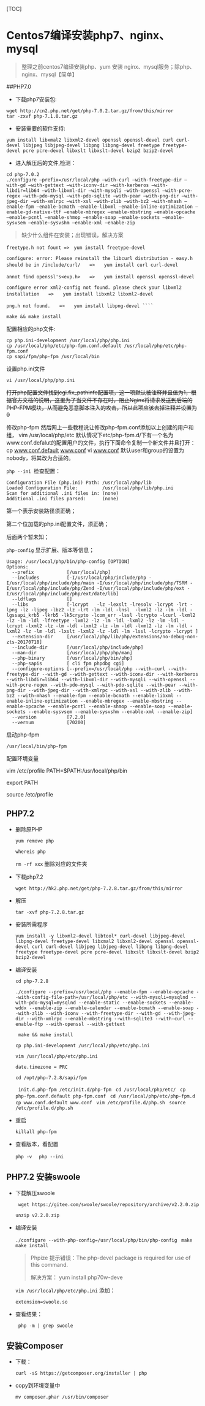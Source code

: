 [TOC]



# Centos7编译安装php7、nginx、mysql

> 整理之前centos7编译安装php、yum 安装 nginx、mysql服务；除php、nginx、mysql【简单】

##PHP7.0

* 下载php7安装包:

````
wget http://cn2.php.net/get/php-7.0.2.tar.gz/from/this/mirror
tar -zxvf php-7.1.0.tar.gz
````
* 安装需要的软件支持:

````
yum install libxmal2 libxml2-devel openssl openssl-devel curl curl-devel libjpeg libjpeg-devel libpng libpng-devel freetype freetype-devel pcre pcre-devel libxslt libxslt-devel bzip2 bzip2-devel
````
* 进入解压后的文件,检测：

````
cd php-7.0.2
./configure –prefix=/usr/local/php –with-curl –with-freetype-dir –with-gd –with-gettext –with-iconv-dir –with-kerberos –with-libdir=lib64 –with-libxml-dir –with-mysqli –with-openssl –with-pcre-regex –with-pdo-mysql –with-pdo-sqlite –with-pear –with-png-dir –with-jpeg-dir –with-xmlrpc –with-xsl –with-zlib –with-bz2 –with-mhash –enable-fpm –enable-bcmath –enable-libxml –enable-inline-optimization –enable-gd-native-ttf –enable-mbregex –enable-mbstring –enable-opcache –enable-pcntl –enable-shmop –enable-soap –enable-sockets –enable-sysvsem –enable-sysvshm –enable-xml –enable-zip
````

> 缺少什么组件在安装；出现错误，解决方案


````
freetype.h not fount =>　yum install freetype-devel

configure: error: Please reinstall the libcurl distribution - easy.h should be in /include/curl/　　=>　　yum install curl curl-devel

annot find openssl's<evp.h>　　=>　　yum install openssl openssl-devel

configure error xml2-config not found. please check your libxml2 installation　　=>　　yum install libxml2 libxml2-devel 

png.h not found.　　=>　　yum install libpng-devel ````    
````

````
make && make install
````

配置相应的php文件:

````
cp php.ini-development /usr/local/php/php.ini    
cp /usr/local/php/etc/php-fpm.conf.default /usr/local/php/etc/php-fpm.conf    
cp sapi/fpm/php-fpm /usr/local/bin
````
设置php.ini文件

````
vi /usr/local/php/php.ini
````
<del>打开php配置文件找到cgi.fix_pathinfo配置项，这一项默认被注释并且值为1，根据官方文档的说明，这里为了当文件不存在时，阻止Nginx将请求发送到后端的PHP-FPM模块，从而避免恶意脚本注入的攻击，所以此项应该去掉注释并设置为0

修改php-fpm
然后网上一些教程说让修改php-fpm.conf添加以上创建的用户和组，
vim /usr/local/php/etc
默认情况下etc/php-fpm.d/下有一个名为www.conf.defalut的配置用户的文件，执行下面命令复制一个新文件并且打开：
cp www.conf.default www.conf
vi www.conf 
默认user和group的设置为nobody，将其改为合适的。</del>



``php --ini ``检查配置：

````
Configuration File (php.ini) Path: /usr/local/php/lib
Loaded Configuration File:         /usr/local/php/lib/php.ini
Scan for additional .ini files in: (none)
Additional .ini files parsed:      (none)
````

第一个表示安装路径须正确；

第二个位加载的php.ini配置文件，须正确；

后面两个暂未知；

``php-config`` 显示扩展、版本等信息；

````
Usage: /usr/local/php/bin/php-config [OPTION]
Options:
  --prefix            [/usr/local/php]
  --includes          [-I/usr/local/php/include/php -I/usr/local/php/include/php/main -I/usr/local/php/include/php/TSRM -I/usr/local/php/include/php/Zend -I/usr/local/php/include/php/ext -I/usr/local/php/include/php/ext/date/lib]
  --ldflags           []
  --libs              [-lcrypt   -lz -lexslt -lresolv -lcrypt -lrt -lpng -lz -ljpeg -lbz2 -lz -lrt -lm -ldl -lnsl  -lxml2 -lz -lm -ldl -lgssapi_krb5 -lkrb5 -lk5crypto -lcom_err -lssl -lcrypto -lcurl -lxml2 -lz -lm -ldl -lfreetype -lxml2 -lz -lm -ldl -lxml2 -lz -lm -ldl -lcrypt -lxml2 -lz -lm -ldl -lxml2 -lz -lm -ldl -lxml2 -lz -lm -ldl -lxml2 -lz -lm -ldl -lxslt -lxml2 -lz -ldl -lm -lssl -lcrypto -lcrypt ]
  --extension-dir     [/usr/local/php/lib/php/extensions/no-debug-non-zts-20170718]
  --include-dir       [/usr/local/php/include/php]
  --man-dir           [/usr/local/php/php/man]
  --php-binary        [/usr/local/php/bin/php]
  --php-sapis         [ cli fpm phpdbg cgi]
  --configure-options [--prefix=/usr/local/php --with-curl --with-freetype-dir --with-gd --with-gettext --with-iconv-dir --with-kerberos --with-libdir=lib64 --with-libxml-dir --with-mysqli --with-openssl --with-pcre-regex --with-pdo-mysql --with-pdo-sqlite --with-pear --with-png-dir --with-jpeg-dir --with-xmlrpc --with-xsl --with-zlib --with-bz2 --with-mhash --enable-fpm --enable-bcmath --enable-libxml --enable-inline-optimization --enable-mbregex --enable-mbstring --enable-opcache --enable-pcntl --enable-shmop --enable-soap --enable-sockets --enable-sysvsem --enable-sysvshm --enable-xml --enable-zip]
  --version           [7.2.0]
  --vernum            [70200]
````



启动php-fpm

````
/usr/local/bin/php-fpm
````
配置环境变量

vim /etc/profile
PATH=$PATH:/usr/local/php/bin

export PATH

source /etc/profile

## PHP7.2

* 删除原PHP

  `` yum remove php ``

  `` whereis php ``

  `` rm -rf xxx `` 删除对应的文件夹

* 下载php7.2

  `` wget http://hk2.php.net/get/php-7.2.8.tar.gz/from/this/mirror ``

* 解压

  `` tar -xvf php-7.2.8.tar.gz ``

* 安装所需程序

  `` yum install -y libxml2-devel libtool* curl-devel libjpeg-devel libpng-devel freetype-devel libxmal2 libxml2-devel openssl openssl-devel curl curl-devel libjpeg libjpeg-devel libpng libpng-devel freetype freetype-devel pcre pcre-devel libxslt libxslt-devel bzip2 bzip2-devel ``

* 编译安装

  `` cd php-7.2.8 ``

  `` ./configure --prefix=/usr/local/php --enable-fpm --enable-opcache --with-config-file-path=/usr/local/php/etc --with-mysqli=mysqlnd --with-pdo-mysql=mysqlnd --enable-static --enable-sockets --enable-wddx --enable-zip --enable-calendar --enable-bcmath --enable-soap --with-zlib --with-iconv --with-freetype-dir --with-gd --with-jpeg-dir --with-xmlrpc --enable-mbstring --with-sqlite3 --with-curl --enable-ftp --with-openssl --with-gettext ``

  `` make && make install``

  `` cp php.ini-development /usr/local/php/etc/php.ini ``

  `` vim /usr/local/php/etc/php.ini ``

  ````
  date.timezone = PRC
  ````

  `` cd /opt/php-7.2.8/sapi/fpm ``

  ``  init.d.php-fpm /etc/init.d/php-fpm ``
   ``  cd /usr/local/php/etc/ ``
   ``  cp php-fpm.conf.default php-fpm.conf ``
   ``  cd /usr/local/php/etc/php-fpm.d ``
   ``  cp www.conf.default www.conf ``
   ``  vim /etc/profile.d/php.sh ``
   ``  source /etc/profile.d/php.sh ``

* 重启

  `` killall php-fpm ``

* 查看版本，看配置

  ``php -v ``
   ``  php --ini ``

## PHP7.2 安装swoole

* 下载解压swoole

  `` wget https://gitee.com/swoole/swoole/repository/archive/v2.2.0.zip``

  `` unzip v2.2.0.zip ``

* 编译安装

  `` ./configure --with-php-config=/usr/local/php/bin/php-config ``
   ``  make ``
   ``  make install ``

  > Phpize 提示错误：The php-devel package is required for use of this command.  
  >
  > 解决方案： yum install php70w-deve

  `` vim /usr/local/php/etc/php.ini `` 添加：

  ````
  extension=swoole.so
  ````

* 查看结果：

  `` php -m | grep swoole``

## 安装Composer

* 下载：

  `` curl -sS https://getcomposer.org/installer | php ``

* copy到环境变量中

  `` mv composer.phar /usr/bin/composer ``

